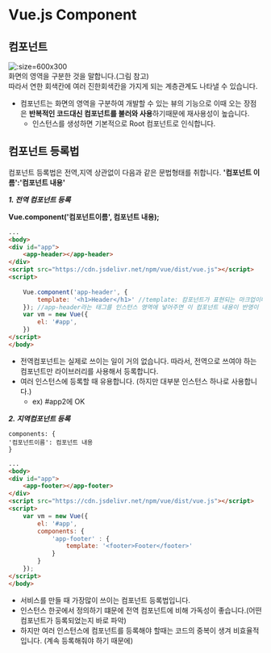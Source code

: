 # Vue.js Component

## 컴포넌트
![](/img/component-1.png ':size=600x300')<br>
화면의 영역을 구분한 것을 말합니다.(그림 참고)<br>
따라서 연한 회색칸에 여러 진한회색칸을 가지게 되는 계층관계도 나타낼 수 있습니다.
- 컴포넌트는 화면의 영역을 구분하여 개발할 수 있는 뷰의 기능으로 이때 오는 장점은 **반복적인 코드대신 컴포넌트를 불러와 사용**하기때문에 재사용성이 높습니다.
    - 인스턴스를 생성하면 기본적으로 Root 컴포넌트로 인식합니다.


## 컴포넌트 등록법
컴포넌트 등록법은 전역,지역 상관없이 다음과 같은 문법형태를 취합니다.
**'컴포넌트 이름':'컴포넌트 내용'**

***1. 전역 컴포넌트 등록***

**Vue.component('컴포넌트이름', 컴포넌트 내용);**

```html
...
<body>
<div id="app">
    <app-header></app-header>
</div>
<script src="https://cdn.jsdelivr.net/npm/vue/dist/vue.js"></script>
<script>
    
    Vue.component('app-header', { 
        template: '<h1>Header</h1>' //template: 캄포넌트가 표현되는 마크업이나 스타일 (화면의 html 태그 같은거)
    }); //app-header라는 태그를 인스턴스 영역에 넣어주면 이 컴포넌트 내용이 반영이 됨
    var vm = new Vue({
        el: '#app',
    })
</script>
</body>
```
- 전역컴포넌트는 실제로 쓰이는 일이 거의 없습니다. 따라서, 전역으로 쓰여야 하는 컴포넌트만 라이브러리를 사용해서 등록합니다.
- 여러 인스턴스에 등록할 때 유용합니다. (하지만 대부분 인스턴스 하나로 사용합니다.)
    - ex) #app2에 <app-header></app-header> OK

***2. 지역컴포넌트 등록***
```
components: {
'컴포넌트이름': 컴포넌트 내용
}
```
```html
...
<body>
<div id="app">
    <app-footer></app-footer>
</div>
<script src="https://cdn.jsdelivr.net/npm/vue/dist/vue.js"></script>
<script>
    var vm = new Vue({
        el: '#app',
        components: {
            'app-footer' : {
                template: '<footer>Footer</footer>'
            }
        }
    });
</script>
</body>
```
- 서비스를 만들 때 가장많이 쓰이는 컴포넌트 등록법입니다.
- 인스턴스 한곳에서 정의하기 떄문에 전역 컴포넌트에 비해 가독성이 좋습니다.(어떤 컴포넌트가 등록되었는지 바로 파악)
- 하지만 여러 인스턴스에 컴포넌트를 등록해야 할때는 코드의 중복이 생겨 비효율적입니다. (계속 등록해줘야 하기 때문에)

